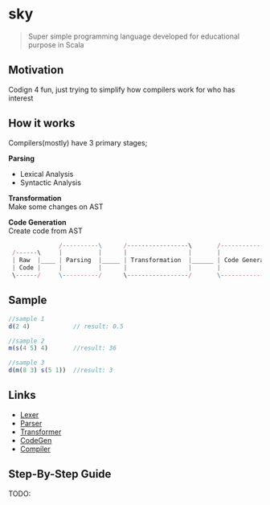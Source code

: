 sky
==========
> Super simple programming language developed for educational purpose in Scala

## Motivation ##
Codign 4 fun, just trying to simplify how compilers work for who has interest

## How it works
Compilers(mostly) have 3 primary stages; 

**Parsing**
 - Lexical Analysis
 - Syntactic Analysis

**Transformation**  
Make some changes on AST

**Code Generation**  
Create code from AST

```js
              /----------\      /-----------------\       /-----------------\
 /------\     |          |      |                 |       |                 |
 | Raw  |____ | Parsing  |_____ | Transformation  |______ | Code Generation | 
 | Code |     |          |      |                 |       |                 |
 \------/     \----------/      \-----------------/       \-----------------/

```

## Sample ##
```js
//sample 1
d(2 4)            // result: 0.5

//sample 2
m(s(4 5) 4)       //result: 36

//sample 3
d(m(8 3) s(5 1))  //result: 3
```

## Links ##
- [Lexer](https://github.com/ziyasal/sky/blob/master/src/main/scala/Lexer.scala)
- [Parser](https://github.com/ziyasal/sky/blob/master/src/main/scala/Parser.scala)
- [Transformer](https://github.com/ziyasal/sky/blob/master/src/main/scala/Transformer.scala)
- [CodeGen](https://github.com/ziyasal/sky/blob/master/src/main/scala/GodeGenerator.scala)
- [Compiler](https://github.com/ziyasal/sky/blob/master/src/main/scala/Compiler.scala)

## Step-By-Step Guide ##
TODO:
